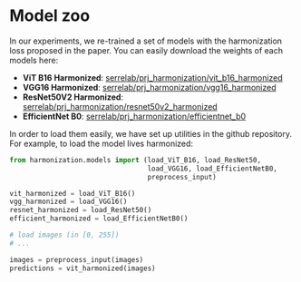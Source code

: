 # Model zoo

In our experiments, we re-trained a set of models with the harmonization loss proposed in the paper.
You can easily download the weights of each models here:

- **ViT B16 Harmonized**: [serrelab/prj_harmonization/vit_b16_harmonized](https://storage.googleapis.com/serrelab/prj_harmonization/models/vit-b16_harmonized.h5)
- **VGG16 Harmonized**: [serrelab/prj_harmonization/vgg16_harmonized](https://storage.googleapis.com/serrelab/prj_harmonization/models/vgg16_harmonized.h5)
- **ResNet50V2 Harmonized**: [serrelab/prj_harmonization/resnet50v2_harmonized](https://storage.googleapis.com/serrelab/prj_harmonization/models/resnet50v2_harmonized.h5)
- **EfficientNet B0**: [serrelab/prj_harmonization/efficientnet_b0](https://storage.googleapis.com/serrelab/prj_harmonization/models/efficientnetB0_harmonized.h5)


In order to load them easily, we have set up utilities in the github repository.
For example, to load the model lives harmonized:

```python
from harmonization.models import (load_ViT_B16, load_ResNet50,
                                  load_VGG16, load_EfficientNetB0,
                                  preprocess_input)

vit_harmonized = load_ViT_B16()
vgg_harmonized = load_VGG16()
resnet_harmonized = load_ResNet50()
efficient_harmonized = load_EfficientNetB0()

# load images (in [0, 255])
# ...

images = preprocess_input(images)
predictions = vit_harmonized(images)
```
